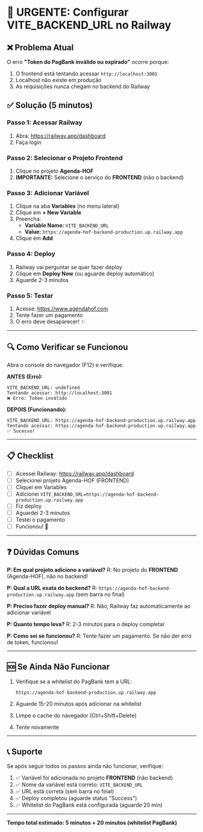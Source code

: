 # 🚨 URGENTE: Configurar VITE_BACKEND_URL no Railway

## ❌ Problema Atual

O erro **"Token do PagBank inválido ou expirado"** ocorre porque:

1. O frontend está tentando acessar `http://localhost:3001`
2. Localhost não existe em produção
3. As requisições nunca chegam no backend do Railway

## ✅ Solução (5 minutos)

### **Passo 1: Acessar Railway**

1. Abra: https://railway.app/dashboard
2. Faça login

### **Passo 2: Selecionar o Projeto Frontend**

1. Clique no projeto **Agenda-HOF**
2. **IMPORTANTE:** Selecione o serviço do **FRONTEND** (não o backend)

### **Passo 3: Adicionar Variável**

1. Clique na aba **Variables** (no menu lateral)
2. Clique em **+ New Variable**
3. Preencha:
   - **Variable Name:** `VITE_BACKEND_URL`
   - **Value:** `https://agenda-hof-backend-production.up.railway.app`
4. Clique em **Add**

### **Passo 4: Deploy**

1. Railway vai perguntar se quer fazer deploy
2. Clique em **Deploy Now** (ou aguarde deploy automático)
3. Aguarde 2-3 minutos

### **Passo 5: Testar**

1. Acesse: https://www.agendahof.com
2. Tente fazer um pagamento
3. O erro deve desaparecer! ✨

---

## 🔍 Como Verificar se Funcionou

Abra o console do navegador (F12) e verifique:

**ANTES (Erro):**
```
VITE_BACKEND_URL: undefined
Tentando acessar: http://localhost:3001
❌ Erro: Token inválido
```

**DEPOIS (Funcionando):**
```
VITE_BACKEND_URL: https://agenda-hof-backend-production.up.railway.app
Tentando acessar: https://agenda-hof-backend-production.up.railway.app
✅ Sucesso!
```

---

## 📋 Checklist

- [ ] Acessei Railway: https://railway.app/dashboard
- [ ] Selecionei projeto Agenda-HOF (FRONTEND)
- [ ] Cliquei em Variables
- [ ] Adicionei `VITE_BACKEND_URL=https://agenda-hof-backend-production.up.railway.app`
- [ ] Fiz deploy
- [ ] Aguardei 2-3 minutos
- [ ] Testei o pagamento
- [ ] Funcionou! 🎉

---

## ❓ Dúvidas Comuns

**P: Em qual projeto adiciono a variável?**
R: No projeto do **FRONTEND** (Agenda-HOF), não no backend!

**P: Qual a URL exata do backend?**
R: `https://agenda-hof-backend-production.up.railway.app` (sem barra no final)

**P: Preciso fazer deploy manual?**
R: Não, Railway faz automaticamente ao adicionar variável

**P: Quanto tempo leva?**
R: 2-3 minutos para o deploy completar

**P: Como sei se funcionou?**
R: Tente fazer um pagamento. Se não der erro de token, funcionou!

---

## 🆘 Se Ainda Não Funcionar

1. Verifique se a whitelist do PagBank tem a URL:
   ```
   https://agenda-hof-backend-production.up.railway.app
   ```

2. Aguarde 15-20 minutos após adicionar na whitelist

3. Limpe o cache do navegador (Ctrl+Shift+Delete)

4. Tente novamente

---

## 📞 Suporte

Se após seguir todos os passos ainda não funcionar, verifique:

1. ✅ Variável foi adicionada no projeto **FRONTEND** (não backend)
2. ✅ Nome da variável está correto: `VITE_BACKEND_URL`
3. ✅ URL está correta (sem barra no final)
4. ✅ Deploy completou (aguarde status "Success")
5. ✅ Whitelist do PagBank está configurada (aguarde 20 min)

---

**Tempo total estimado: 5 minutos + 20 minutos (whitelist PagBank)**
